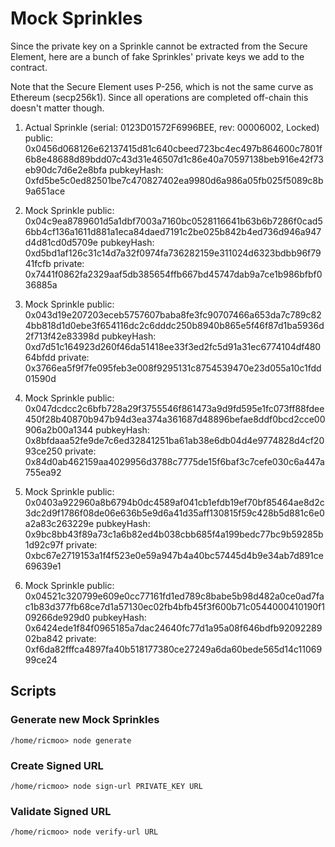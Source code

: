 Mock Sprinkles
==============

Since the private key on a Sprinkle cannot be extracted
from the Secure Element, here are a bunch of fake
Sprinkles' private keys we add to the contract.

Note that the Secure Element uses P-256, which is not the
same curve as Ethereum (secp256k1). Since all operations
are completed off-chain this doesn't matter though.

1. Actual Sprinkle (serial: 0123D01572F6996BEE, rev: 00006002, Locked)
  public:     0x0456d068126e62137415d81c640cbeed723bc4ec497b864600c7801f6b8e48688d89bdd07c43d31e46507d1c86e40a70597138beb916e42f73eb90dc7d6e2e8bfa
  pubkeyHash: 0xfd5be5c0ed82501be7c470827402ea9980d6a986a05fb025f5089c8b9a651ace

2. Mock Sprinkle
  public:     0x04c9ea8789601d5a1dbf7003a7160bc0528116641b63b6b7286f0cad56bb4cf136a1611d881a1eca84daed7191c2be025b842b4ed736d946a947d4d81cd0d5709e
  pubkeyHash: 0xd5bd1af126c31c14d7a32f0974fa736282159e311024d6323bdbb96f7941fcfb
  private:    0x7441f0862fa2329aaf5db385654ffb667bd45747dab9a7ce1b986bfbf036885a

3. Mock Sprinkle
  public:     0x043d19e207203eceb5757607baba8fe3fc90707466a653da7c789c824bb818d1d0ebe3f654116dc2c6dddc250b8940b865e5f46f87d1ba5936d2f713f42e83398d
  pubkeyHash: 0xd7d51c164923d260f46da51418ee33f3ed2fc5d91a31ec6774104df48064bfdd
  private:    0x3766ea5f9f7fe095feb3e008f9295131c8754539470e23d055a10c1fdd01590d

4. Mock Sprinkle
  public:     0x047dcdcc2c6bfb728a29f3755546f861473a9d9fd595e1fc073ff88fdee450f28b40870b947b94d3ea374a361687d48896befae8ddf0bcd2cce00906a2b00a1344
  pubkeyHash: 0x8bfdaaa52fe9de7c6ed32841251ba61ab38e6db04d4e9774828d4cf2093ce250
  private:    0x84d0ab462159aa4029956d3788c7775de15f6baf3c7cefe030c6a447a755ea92

5. Mock Sprinkle
  public:     0x0403a922960a8b6794b0dc4589af041cb1efdb19ef70bf85464ae8d2c3dc2d9f1786f08de06e636b5e9d6a41d35aff130815f59c428b5d881c6e0a2a83c263229e
  pubkeyHash: 0x9bc8bb43f89a73c1a6b82ed4b038cbb685f4a199bedc77bc9b59285b1d92c97f
  private:    0xbc67e2719153a1f4f523e0e59a947b4a40bc57445d4b9e34ab7d891ce69639e1

6. Mock Sprinkle
  public:     0x04521c320799e609e0cc77161fd1ed789c8babe5b98d482a0ce0ad7fac1b83d377fb68ce7d1a57130ec02fb4bfb45f3f600b71c0544000410190f109266de929d0
  pubkeyHash: 0x6424ede1f84f0965185a7dac24640fc77d1a95a08f646bdfb9209228902ba842
  private:    0xf6da82fffca4897fa40b518177380ce27249a6da60bede565d14c1106999ce24


Scripts
-------

### Generate new Mock Sprinkles

```
/home/ricmoo> node generate
```

### Create Signed URL

```
/home/ricmoo> node sign-url PRIVATE_KEY URL
```

### Validate Signed URL

```
/home/ricmoo> node verify-url URL
```
